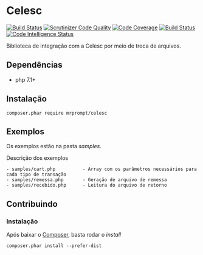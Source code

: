 Celesc
======

[![Build Status](https://travis-ci.org/mrprompt/Celesc.svg?branch=master)](https://travis-ci.org/mrprompt/Celesc)
[![Scrutinizer Code Quality](https://scrutinizer-ci.com/g/mrprompt/Celesc/badges/quality-score.png?b=master)](https://scrutinizer-ci.com/g/mrprompt/Celesc/?branch=master)
[![Code Coverage](https://scrutinizer-ci.com/g/mrprompt/Celesc/badges/coverage.png?b=master)](https://scrutinizer-ci.com/g/mrprompt/Celesc/?branch=master)
[![Build Status](https://scrutinizer-ci.com/g/mrprompt/Celesc/badges/build.png?b=master)](https://scrutinizer-ci.com/g/mrprompt/Celesc/build-status/master)
[![Code Intelligence Status](https://scrutinizer-ci.com/g/mrprompt/Celesc/badges/code-intelligence.svg?b=master)](https://scrutinizer-ci.com/code-intelligence)

Biblioteca de integração com a Celesc por meio de troca de arquivos.

## Dependências

- php 7.1+

## Instalação

```
composer.phar require mrprompt/celesc
```
    
## Exemplos
Os exemplos estão na pasta *samples*.

Descrição dos exemplos

    - samples/cart.php          - Array com os parâmetros necessários para cada tipo de transação
    - samples/remessa.php       - Geração de arquivo de remessa
    - samples/recebido.php      - Leitura do arquivo de retorno

## Contribuindo

### Instalação
Após baixar o [Composer](http://www.getcomposer.org), basta rodar o *install*

```
composer.phar install --prefer-dist
```
